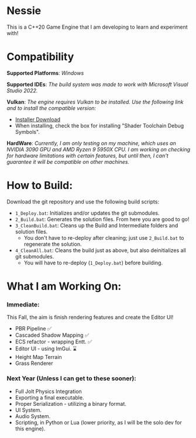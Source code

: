 # Nessie
This is a C++20 Game Engine that I am developing to learn and experiment with!

# Compatibility
**Supported Platforms**: *Windows*

**Supported IDEs**: *The build system was made to work with Microsoft Visual Studio 2022.*

**Vulkan**: *The engine requires Vulkan to be installed. Use the following link and to install the compatible version:*
- [Installer Download](https://sdk.lunarg.com/sdk/download/1.4.321.1/windows/vulkansdk-windows-X64-1.4.321.1.exe)
- When installing, check the box for installing "Shader Toolchain Debug Symbols".

**HardWare**: *Currently, I am only testing on my machine, which uses an NVIDIA 3090 GPU and AMD Ryzen 9 5950X CPU. I am working on checking for 
hardware limitations with certain features, but until then, I can't guarantee it will be compatible on other machines.*

# How to Build:
Download the git repository and use the following build scripts:
- `1_Deploy.bat`: Initializes and/or updates the git submodules.
- `2_Build.bat`: Generates the solution files. From here you are good to go!
- `3_CleanBuild.bat`: Cleans up the Build and Intermediate folders and solution files. 
    - You don't have to re-deploy after cleaning; just use `2_Build.bat` to regenerate the solution.
- `4_CleanAll.bat`: Cleans the build just as above, but also deinitializes all git submodules. 
    - You will have to re-deploy (`1_Deploy.bat`) before building.

# What I am Working On:
### Immediate:
This Fall, the aim is finish rendering features and create the Editor UI!
- PBR Pipeline ✅
- Cascaded Shadow Mapping ✅
- ECS refactor - wrapping Entt. ✅
- Editor UI - using ImGui. ⌛
- Height Map Terrain
- Grass Renderer

### Next Year (Unless I can get to these sooner):
- Full Jolt Physics Integration
- Exporting a final executable.
- Proper Serialization - utilizing a binary format.
- UI System.
- Audio System.
- Scripting, in Python or Lua (lower priority, as I will be the solo dev for this engine).